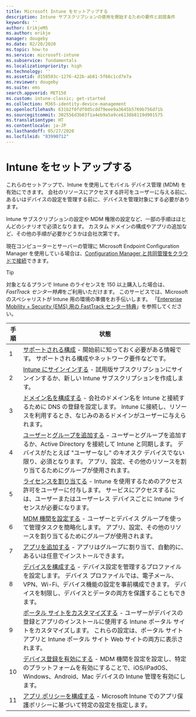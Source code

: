 ```yaml
---
title: Microsoft Intune をセットアップする
description: Intune サブスクリプションの使用を開始するための要件と前提条件
keywords: ''
author: ErikjeMS
ms.author: erikje
manager: dougeby
ms.date: 02/20/2020
ms.topic: how-to
ms.service: microsoft-intune
ms.subservice: fundamentals
ms.localizationpriority: high
ms.technology: ''
ms.assetid: d158503c-1276-422b-ab81-5f66c1cd7e7a
ms.reviewer: dougeby
ms.suite: ems
search.appverid: MET150
ms.custom: intune-classic; get-started
ms.collection: M365-identity-device-management
ms.openlocfilehash: 631b2f0fdf0d5cdd79eee9a3645b5769b756d71b
ms.sourcegitcommit: 302556d3b03f1a4eb9a5a9ce6138b8119d901575
ms.translationtype: HT
ms.contentlocale: ja-JP
ms.lasthandoff: 05/27/2020
ms.locfileid: "83990712"
---
```

# <a name="set-up-intune"></a>Intune をセットアップする

これらのセットアップで、Intune を使用してモバイル デバイス管理 (MDM) を有効にできます。 会社のリソースにアクセスする許可をユーザーに与える前に、あるいはデバイスの設定を管理する前に、デバイスを管理対象にする必要があります。

Intune サブスクリプションの設定や MDM 権限の設定など、一部の手順はほとんどのシナリオで必須となります。 カスタム ドメインの構成やアプリの追加など、その他の手順が必要かどうかは会社次第です。

現在コンピューターとサーバーの管理に Microsoft Endpoint Configuration Manager を使用している場合は、[Configuration Manager と共同管理をクラウドで接続](https://docs.microsoft.com/configmgr/comanage/overview)できます。

>[!TIP]
>対象となるプランで Intune のライセンスを 150 以上購入した場合は、*FastTrack センター特典*をご利用いただけます。 このサービスでは、Microsoft のスペシャリストが Intune 用の環境の準備をお手伝いします。 「[Enterprise Mobility + Security (EMS) 用の FastTrack センター特典](https://docs.microsoft.com/enterprise-mobility-security/Solutions/enterprise-mobility-fasttrack-program)」を参照してください。

| 手順 | 状態  |
|---|---|
|   1   | [サポートされる構成](supported-devices-browsers.md) - 開始前に知っておく必要がある情報です。 サポートされる構成やネットワーク要件などです。|
|   2   |  [Intune にサインインする](account-sign-up.md) - 試用版サブスクリプションにサインインするか、新しい Intune サブスクリプションを作成します。 |
|   3   | [ドメイン名を構成する](custom-domain-name-configure.md) - 会社のドメイン名を Intune と接続するために DNS の登録を設定します。 Intune に接続し、リソースを利用するとき、なじみのあるドメインがユーザーに与えられます。 |
|   4   | [ユーザー](users-add.md)と[グループを追加する](groups-add.md) - ユーザーとグループを追加するか、Active Directory を接続して Intune と同期します。 デバイスがたとえば "ユーザーなし" のキオスク デバイスでない限り、必須となります。 アプリ、設定、その他のリソースを割り当てるためにグループが使用されます。|
|   5   | [ライセンスを割り当てる](licenses-assign.md) - Intune を使用するためのアクセス許可をユーザーに付与します。 サービスにアクセスするには、ユーザーまたはユーザーレス デバイスごとに Intune ライセンスが必要になります。 |
|   6   | [MDM 機関を設定する](mdm-authority-set.md) - ユーザーとデバイス グループを使って管理タスクを簡略化します。 アプリ、設定、その他のリソースを割り当てるためにグループが使用されます。 |
|   7   | [アプリを追加する](../apps/apps-add.md) - アプリはグループに割り当て、自動的に、あるいは任意でインストールできます。 |
|   8   | [デバイスを構成する](../configuration/device-profiles.md) - デバイス設定を管理するプロファイルを設定します。 デバイス プロファイルでは、電子メール、VPN、Wi-Fi、デバイス機能の設定を事前構成できます。 デバイスを制限し、デバイスとデータの両方を保護することもできます。 |
|   9   |  [ポータル サイトをカスタマイズする](../apps/company-portal-app.md) - ユーザーがデバイスの登録とアプリのインストールに使用する Intune ポータル サイトをカスタマイズします。 これらの設定は、ポータル サイト アプリと Intune ポータル サイト Web サイトの両方に表示されます。       |
|  10   | [デバイス登録を有効にする](mdm-authority-set.md) - MDM 機関を設定を設定し、特定のプラットフォームを有効にすることで、iOS/iPadOS、Windows、Android、Mac デバイスの Intune 管理を有効にします。 |
|  11   |  [アプリ ポリシーを構成する](../apps/app-protection-policy.md) - Microsoft Intune でのアプリ保護ポリシーに基づいて特定の設定を指定します。 |
